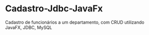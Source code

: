 # Cadastro-Jdbc-JavaFx
Cadastro de funcionários a um departamento, com CRUD utilizando JavaFX, JDBC, MySQL
